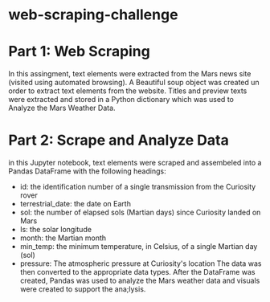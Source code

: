 # web-scraping-challenge

# Part 1: Web Scraping
In this assingment, text elements were extracted from the Mars news site (visited using automated browsing).
A Beautiful soup object was created un order to extract text elements from the website. 
Titles and preview texts were extracted and stored in a Python dictionary which was used to Analyze the Mars Weather Data.

# Part 2: Scrape and Analyze Data
in this Jupyter notebook, text elements were scraped and assembeled into a Pandas DataFrame with the following headings: 
- id: the identification number of a single transmission from the Curiosity rover
- terrestrial_date: the date on Earth
- sol: the number of elapsed sols (Martian days) since Curiosity landed on Mars
- ls: the solar longitude
- month: the Martian month
- min_temp: the minimum temperature, in Celsius, of a single Martian day (sol)
- pressure: The atmospheric pressure at Curiosity's location
The data was then converted to the appropriate data types.
After the DataFrame was created, Pandas was used to analyze the Mars weather data and visuals were created to support the ana;lysis. 

